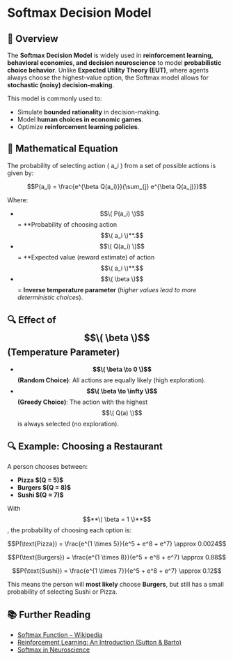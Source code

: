 # Softmax Decision Model

## 📌 Overview
The **Softmax Decision Model** is widely used in **reinforcement learning, behavioral economics, and decision neuroscience** to model **probabilistic choice behavior**. Unlike **Expected Utility Theory (EUT)**, where agents always choose the highest-value option, the Softmax model allows for **stochastic (noisy) decision-making**.

This model is commonly used to:
- Simulate **bounded rationality** in decision-making.
- Model **human choices in economic games**.
- Optimize **reinforcement learning policies**.

## 📖 Mathematical Equation
The probability of selecting action \( a_i \) from a set of possible actions is given by:

$$P(a_i) = \frac{e^{\beta Q(a_i)}}{\sum_{j} e^{\beta Q(a_j)}}$$

Where:
- $$\( P(a_i) \)$$ = **Probability of choosing action $$\( a_i \)**.$$
- $$\( Q(a_i) \)$$ = **Expected value (reward estimate) of action $$\( a_i \)**.$$
- $$\( \beta \)$$ = **Inverse temperature parameter** (*higher values lead to more deterministic choices*).

## 🔍 Effect of $$\( \beta \)$$ (Temperature Parameter)
- **$$\( \beta \to 0 \)$$ (Random Choice)**: All actions are equally likely (high exploration).
- **$$\( \beta \to \infty \)$$ (Greedy Choice)**: The action with the highest $$\( Q(a) \)$$ is always selected (no exploration).

## 🔍 Example: Choosing a Restaurant
A person chooses between:
- **Pizza $$($Q = 5$)$$**
- **Burgers $$($Q = 8$)$$**
- **Sushi $$($Q = 7$)$$**

With $$**\( \beta = 1 \)**$$, the probability of choosing each option is:

$$P(\text{Pizza}) = \frac{e^{1 \times 5}}{e^5 + e^8 + e^7} \approx 0.0024$$

$$P(\text{Burgers}) = \frac{e^{1 \times 8}}{e^5 + e^8 + e^7} \approx 0.88$$

$$P(\text{Sushi}) = \frac{e^{1 \times 7}}{e^5 + e^8 + e^7} \approx 0.12$$

This means the person will **most likely** choose **Burgers**, but still has a small probability of selecting Sushi or Pizza.

## 📚 Further Reading
- [Softmax Function – Wikipedia](https://en.wikipedia.org/wiki/Softmax_function)
- [Reinforcement Learning: An Introduction (Sutton & Barto)](http://incompleteideas.net/book/the-book-2nd.html)
- [Softmax in Neuroscience](https://pubmed.ncbi.nlm.nih.gov/16497716/)
